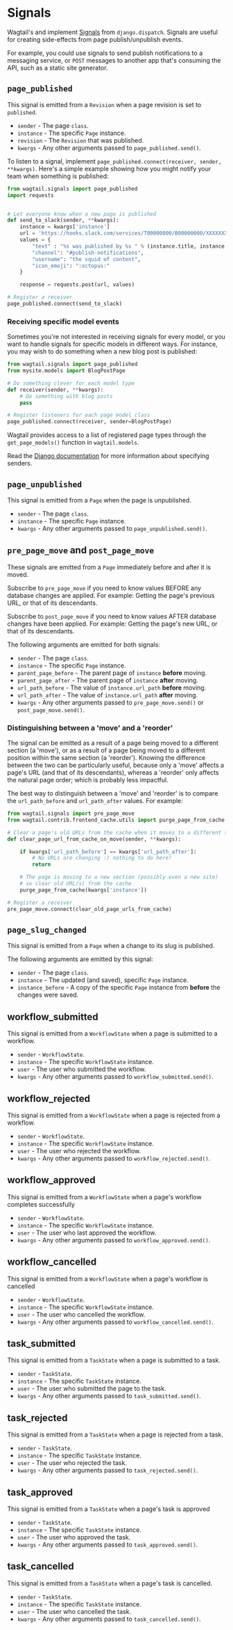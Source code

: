 # Signals

Wagtail's [](revision_model_ref) and [](page_model_ref) implement [Signals](django:topics/signals) from `django.dispatch`.
Signals are useful for creating side-effects from page publish/unpublish events.

For example, you could use signals to send publish notifications to a messaging service, or `POST` messages to another app that's consuming the API, such as a static site generator.

## `page_published`

This signal is emitted from a `Revision` when a page revision is set to `published`.

-   `sender` - The page `class`.
-   `instance` - The specific `Page` instance.
-   `revision` - The `Revision` that was published.
-   `kwargs` - Any other arguments passed to `page_published.send()`.

To listen to a signal, implement `page_published.connect(receiver, sender, **kwargs)`. Here's a simple
example showing how you might notify your team when something is published:

```python
from wagtail.signals import page_published
import requests


# Let everyone know when a new page is published
def send_to_slack(sender, **kwargs):
    instance = kwargs['instance']
    url = 'https://hooks.slack.com/services/T00000000/B00000000/XXXXXXXXXXXXXXXXXXXXXXXX'
    values = {
        "text" : "%s was published by %s " % (instance.title, instance.owner.username),
        "channel": "#publish-notifications",
        "username": "the squid of content",
        "icon_emoji": ":octopus:"
    }

    response = requests.post(url, values)

# Register a receiver
page_published.connect(send_to_slack)
```

### Receiving specific model events

Sometimes you're not interested in receiving signals for every model, or you want
to handle signals for specific models in different ways. For instance, you may
wish to do something when a new blog post is published:

```python
from wagtail.signals import page_published
from mysite.models import BlogPostPage

# Do something clever for each model type
def receiver(sender, **kwargs):
    # Do something with blog posts
    pass

# Register listeners for each page model class
page_published.connect(receiver, sender=BlogPostPage)
```

Wagtail provides access to a list of registered page types through the `get_page_models()` function in `wagtail.models`.

Read the [Django documentation](django:topics/signals) for more information about specifying senders.

## `page_unpublished`

This signal is emitted from a `Page` when the page is unpublished.

-   `sender` - The page `class`.
-   `instance` - The specific `Page` instance.
-   `kwargs` - Any other arguments passed to `page_unpublished.send()`.

## `pre_page_move` and `post_page_move`

These signals are emitted from a `Page` immediately before and after it is moved.

Subscribe to `pre_page_move` if you need to know values BEFORE any database changes are applied. For example: Getting the page's previous URL, or that of its descendants.

Subscribe to `post_page_move` if you need to know values AFTER database changes have been applied. For example: Getting the page's new URL, or that of its descendants.

The following arguments are emitted for both signals:

-   `sender` - The page `class`.
-   `instance` - The specific `Page` instance.
-   `parent_page_before` - The parent page of `instance` **before** moving.
-   `parent_page_after` - The parent page of `instance` **after** moving.
-   `url_path_before` - The value of `instance.url_path` **before** moving.
-   `url_path_after` - The value of `instance.url_path` **after** moving.
-   `kwargs` - Any other arguments passed to `pre_page_move.send()` or `post_page_move.send()`.

### Distinguishing between a 'move' and a 'reorder'

The signal can be emitted as a result of a page being moved to a different section (a 'move'), or as a result of a page being moved to a different position within the same section (a 'reorder'). Knowing the difference between the two can be particularly useful, because only a 'move' affects a page's URL (and that of its descendants), whereas a 'reorder' only affects the natural page order; which is probably less impactful.

The best way to distinguish between a 'move' and 'reorder' is to compare the `url_path_before` and `url_path_after` values. For example:

```python
from wagtail.signals import pre_page_move
from wagtail.contrib.frontend_cache.utils import purge_page_from_cache

# Clear a page's old URLs from the cache when it moves to a different section
def clear_page_url_from_cache_on_move(sender, **kwargs):

    if kwargs['url_path_before'] == kwargs['url_path_after']:
        # No URLs are changing :) nothing to do here!
        return

    # The page is moving to a new section (possibly even a new site)
    # so clear old URL(s) from the cache
    purge_page_from_cache(kwargs['instance'])

# Register a receiver
pre_page_move.connect(clear_old_page_urls_from_cache)
```

## `page_slug_changed`

This signal is emitted from a `Page` when a change to its slug is published.

The following arguments are emitted by this signal:

-   `sender` - The page `class`.
-   `instance` - The updated (and saved), specific `Page` instance.
-   `instance_before` - A copy of the specific `Page` instance from **before** the changes were saved.

## workflow_submitted

This signal is emitted from a `WorkflowState` when a page is submitted to a workflow.

-   `sender` - `WorkflowState`.
-   `instance` - The specific `WorkflowState` instance.
-   `user` - The user who submitted the workflow.
-   `kwargs` - Any other arguments passed to `workflow_submitted.send()`.

## workflow_rejected

This signal is emitted from a `WorkflowState` when a page is rejected from a workflow.

-   `sender` - `WorkflowState`.
-   `instance` - The specific `WorkflowState` instance.
-   `user` - The user who rejected the workflow.
-   `kwargs` - Any other arguments passed to `workflow_rejected.send()`.

## workflow_approved

This signal is emitted from a `WorkflowState` when a page's workflow completes successfully

-   `sender` - `WorkflowState`.
-   `instance` - The specific `WorkflowState` instance.
-   `user` - The user who last approved the workflow.
-   `kwargs` - Any other arguments passed to `workflow_approved.send()`.

## workflow_cancelled

This signal is emitted from a `WorkflowState` when a page's workflow is cancelled

-   `sender` - `WorkflowState`.
-   `instance` - The specific `WorkflowState` instance.
-   `user` - The user who cancelled the workflow.
-   `kwargs` - Any other arguments passed to `workflow_cancelled.send()`.

## task_submitted

This signal is emitted from a `TaskState` when a page is submitted to a task.

-   `sender` - `TaskState`.
-   `instance` - The specific `TaskState` instance.
-   `user` - The user who submitted the page to the task.
-   `kwargs` - Any other arguments passed to `task_submitted.send()`.

## task_rejected

This signal is emitted from a `TaskState` when a page is rejected from a task.

-   `sender` - `TaskState`.
-   `instance` - The specific `TaskState` instance.
-   `user` - The user who rejected the task.
-   `kwargs` - Any other arguments passed to `task_rejected.send()`.

## task_approved

This signal is emitted from a `TaskState` when a page's task is approved

-   `sender` - `TaskState`.
-   `instance` - The specific `TaskState` instance.
-   `user` - The user who approved the task.
-   `kwargs` - Any other arguments passed to `task_approved.send()`.

## task_cancelled

This signal is emitted from a `TaskState` when a page's task is cancelled.

-   `sender` - `TaskState`.
-   `instance` - The specific `TaskState` instance.
-   `user` - The user who cancelled the task.
-   `kwargs` - Any other arguments passed to `task_cancelled.send()`.
